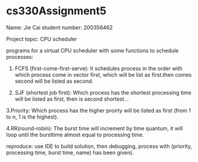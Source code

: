 # cs330Assignment5
Name: Jie Cai
student number: 200356462

Project topic: CPU scheduler

programs for a virtual CPU scheduler with some functions to schedule processes: 

1. FCFS (first-come-first-serve): 
It schedules process in the order with which process come in vector first, which will be list as first.then comes second will be listed as second.

2. SJF (shortest job first): 
Which process has the shortest processing time will be listed as first, then is second shortest...

3.Priority:
Which process has the higher proirty will be listed as first (from 1 to n, 1 is the highest).

4.RR(round-robin):
The burst time will increment by time quantum, it will loop until the bursttime almost equal to processing time.

reproduce: use IDE to build solution, then debugging, process with (priority, processing time, burst time, name) has been given).

